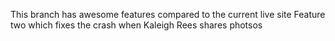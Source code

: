 This branch has awesome features compared to the current live site
Feature two which fixes the crash when Kaleigh Rees shares photsos
